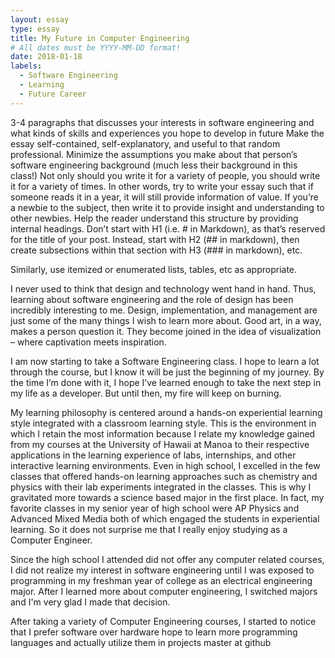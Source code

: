 ```yaml
---
layout: essay
type: essay
title: My Future in Computer Engineering
# All dates must be YYYY-MM-DD format!
date: 2018-01-18
labels:
  - Software Engineering
  - Learning
  - Future Career
---
```

3-4 paragraphs that discusses your interests in software engineering and what kinds of skills and experiences you hope to develop in future
Make the essay self-contained, self-explanatory, and useful to that random professional. Minimize the assumptions you make about that person’s software engineering background (much less their background in this class!) 
Not only should you write it for a variety of people, you should write it for a variety of times. In other words, try to write your essay such that if someone reads it in a year, it will still provide information of value. If you’re a newbie to the subject, then write it to provide insight and understanding to other newbies.
Help the reader understand this structure by providing internal headings. Don’t start with H1 (i.e. # in Markdown), as that’s reserved for the title of your post. Instead, start with H2 (## in markdown), then create subsections within that section with H3 (### in markdown), etc.

Similarly, use itemized or enumerated lists, tables, etc as appropriate.


I never used to think that design and technology went hand in hand.  Thus, learning about software engineering and the role of design has been incredibly interesting to me. Design, implementation, and management are just some of the many things I wish to learn more about. Good art, in a way, makes a person question it. They become joined in the idea of visualization – where captivation meets inspiration.

I am now starting to take a Software Engineering class. I hope to learn a lot through the course, but I know it will be just the beginning of my journey. By the time I’m done with it, I hope I’ve learned enough to take the next step in my life as a developer. But until then, my fire will keep on burning.



My learning philosophy is centered around a hands-on experiential learning style integrated with a classroom learning style. This is the environment in which I retain the most information because I relate my knowledge gained from my courses at the University of Hawaii at Manoa to their respective applications in the learning experience of labs, internships, and other interactive learning environments. Even in high school, I excelled in the few classes that offered hands-on learning approaches such as chemistry and physics with their lab experiments integrated in the classes. This is why I gravitated more towards a science based major in the first place. In fact, my favorite classes in my senior year of high school were AP Physics and Advanced Mixed Media both of which engaged the students in experiential learning. So it does not surprise me that I really enjoy studying as a Computer Engineer.  

Since the high school I attended did not offer any computer related courses, I did not realize my interest in software engineering until I was exposed to programming in my freshman year of college as an electrical engineering major. After I learned more about computer engineering, I switched majors and I'm very glad I made that decision. 

After taking a variety of Computer Engineering courses, I started to notice that I prefer software over hardware
hope to learn more programming languages and actually utilize them in projects
master at github

